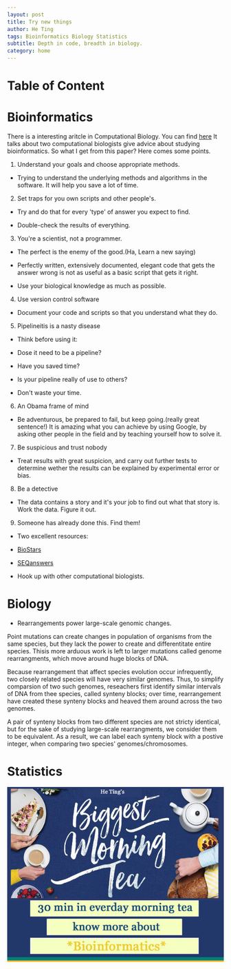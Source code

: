 ```yaml
---
layout: post
title: Try new things
author: He Ting
tags: Bioinformatics Biology Statistics
subtitle: Depth in code, breadth in biology.
category: home
---
```

# Table of Content

# Bioinformatics

There is a interesting aritcle in Computational Biology. You can find [here](https://github.com/Helenheting/project-pages/blob/gh-pages/assets/so%20you%20want%20to%20be%20a%20computational%20biologist%3F.pdf)
It talks about two computational biologists give advice about studying bioinformatics. So what I get from this paper? Here comes some points.

1. Understand your goals and choose appropriate methods.

* Trying to understand the underlying methods and algorithms in the software. It will help you save a lot of time.

2. Set traps for you own scripts and other people's.

* Try and do that for every 'type' of answer you expect to find.

* Double-check the results of everything.

3. You're a scientist, not a programmer.

* The perfect is the enemy of the good.(Ha, Learn a new saying)

* Perfectly written, extensively documented, elegant code that gets the answer wrong is not as useful as a basic script that gets it right.

* Use your biological knowledge as much as possible.

4. Use version control software

* Document your code and scripts so that you understand what they do.

5. Pipelineitis is a nasty disease

* Think before using it:
 
 * Dose it need to be a pipeline?
 
 * Have you saved time?
 
 * Is your pipeline really of use to others?

 * Don't waste your time.

6. An Obama frame of mind

* Be adventurous, be prepared to fail, but keep going.(really great sentence!) It is amazing what you can achieve by using Google, by asking other people in the field and by teaching yourself how to solve it.

7. Be suspicious and trust nobody

* Treat results with great suspicion, and carry out further tests to determine wether the results can be explained by experimental error or bias.

8. Be a detective

* The data contains a story and it's your job to find out what that story is. Work the data. Figure it out.

9. Someone has already done this. Find them!

* Two excellent resources:

 * [BioStars](https://www.biostars.org/)

 * [SEQanswers](http://seqanswers.com/)

* Hook up with other computational biologists.

# Biology

* Rearrangements power large-scale genomic changes.

Point mutations can create changes in population of organisms from the same species, but  they lack the power to create  and differentitate entire species. Thisis more arduous work is left to larger mutations called genome rearrangments, which  move around huge blocks of DNA.

Because rearrangement that affect species evolution occur infrequently, two closely related species will have very similar genomes. Thus, to simplify comparsion of two such genomes, reseachers first identify similar intervals of DNA from thee species, called synteny blocks; over time, rearrangement have created these synteny blocks and heaved them around across the two genomes.

A pair of synteny blocks from two different species are not stricty identical, but for the sake of studying large-scale rearrangments, we consider them to be equivalent. As a result, we can label each synteny block with a postive integer, when comparing two species' genomes/chromosomes.
 
# Statistics


![Description](https://github.com/Helenheting/project-pages/blob/gh-pages/img/morningtea.jpg)
